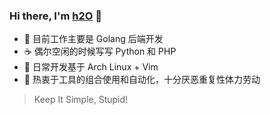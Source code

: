 ### Hi there, I'm [h2O](https://github.com/codcodog) :wave:

- :monkey: 目前工作主要是 Golang 后端开发
- :coffee: 偶尔空闲的时候写写 Python 和 PHP
- :hocho: 日常开发基于 Arch Linux + Vim
- :hammer: 热衷于工具的组合使用和自动化，十分厌恶重复性体力劳动

> Keep It Simple, Stupid!
